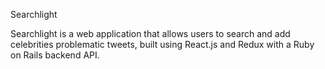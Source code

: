 Searchlight

Searchlight is a web application that allows users to search and add celebrities problematic tweets, built using React.js and Redux with a Ruby on Rails backend API.

